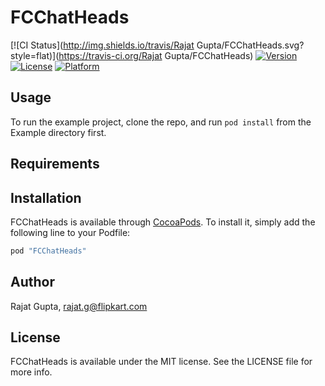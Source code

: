 # FCChatHeads

[![CI Status](http://img.shields.io/travis/Rajat Gupta/FCChatHeads.svg?style=flat)](https://travis-ci.org/Rajat Gupta/FCChatHeads)
[![Version](https://img.shields.io/cocoapods/v/FCChatHeads.svg?style=flat)](http://cocoapods.org/pods/FCChatHeads)
[![License](https://img.shields.io/cocoapods/l/FCChatHeads.svg?style=flat)](http://cocoapods.org/pods/FCChatHeads)
[![Platform](https://img.shields.io/cocoapods/p/FCChatHeads.svg?style=flat)](http://cocoapods.org/pods/FCChatHeads)

## Usage

To run the example project, clone the repo, and run `pod install` from the Example directory first.

## Requirements

## Installation

FCChatHeads is available through [CocoaPods](http://cocoapods.org). To install
it, simply add the following line to your Podfile:

```ruby
pod "FCChatHeads"
```

## Author

Rajat Gupta, rajat.g@flipkart.com

## License

FCChatHeads is available under the MIT license. See the LICENSE file for more info.
